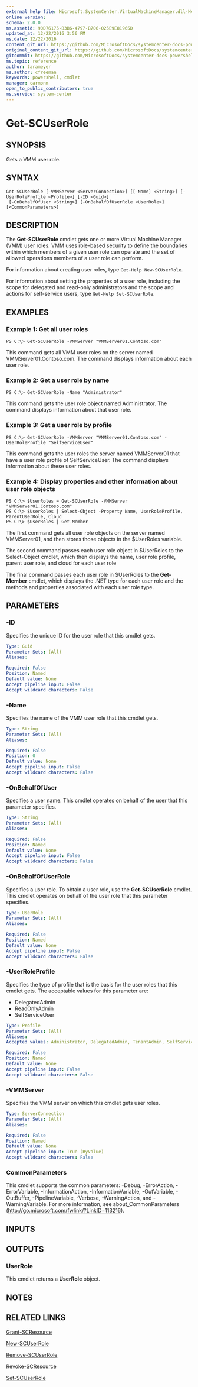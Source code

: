 ```yaml
---
external help file: Microsoft.SystemCenter.VirtualMachineManager.dll-Help.xml
online version: 
schema: 2.0.0
ms.assetid: 90D76175-B3B6-4797-B706-025E9E81965D
updated_at: 12/22/2016 3:56 PM
ms.date: 12/22/2016
content_git_url: https://github.com/MicrosoftDocs/systemcenter-docs-powershell/blob/master/systemcenter-cmdlets/SystemCenter2016/VirtualMachineManager/vlatest/Get-SCUserRole.md
original_content_git_url: https://github.com/MicrosoftDocs/systemcenter-docs-powershell/blob/master/systemcenter-cmdlets/SystemCenter2016/VirtualMachineManager/vlatest/Get-SCUserRole.md
gitcommit: https://github.com/MicrosoftDocs/systemcenter-docs-powershell/blob/96e5647587661652225fbdd2c797cd4d59d542bc/systemcenter-cmdlets/SystemCenter2016/VirtualMachineManager/vlatest/Get-SCUserRole.md
ms.topic: reference
author: tarameyer
ms.author: cfreeman
keywords: powershell, cmdlet
manager: carmonm
open_to_public_contributors: true
ms.service: system-center
---
```


# Get-SCUserRole

## SYNOPSIS
Gets a VMM user role.

## SYNTAX

```
Get-SCUserRole [-VMMServer <ServerConnection>] [[-Name] <String>] [-UserRoleProfile <Profile>] [-ID <Guid>]
 [-OnBehalfOfUser <String>] [-OnBehalfOfUserRole <UserRole>] [<CommonParameters>]
```

## DESCRIPTION
The **Get-SCUserRole** cmdlet gets one or more Virtual Machine Manager (VMM) user roles.
VMM uses role-based security to define the boundaries within which members of a given user role can operate and the set of allowed operations members of a user role can perform.

For information about creating user roles, type `Get-Help New-SCUserRole`.

For information about setting the properties of a user role, including the scope for delegated and read-only administrators and the scope and actions for self-service users, type `Get-Help Set-SCUserRole`.

## EXAMPLES

### Example 1: Get all user roles
```
PS C:\> Get-SCUserRole -VMMServer "VMMServer01.Contoso.com"
```

This command gets all VMM user roles on the server named VMMServer01.Contoso.com.
The command displays information about each user role.

### Example 2: Get a user role by name
```
PS C:\> Get-SCUserRole -Name "Administrator"
```

This command gets the user role object named Administrator.
The command displays information about that user role.

### Example 3: Get a user role by profile
```
PS C:\> Get-SCUserRole -VMMServer "VMMServer01.Contoso.com" -UserRoleProfile "SelfServiceUser"
```

This command gets the user roles the server named VMMServer01 that have a user role profile of SelfServiceUser.
The command displays information about these user roles.

### Example 4: Display properties and other information about user role objects
```
PS C:\> $UserRoles = Get-SCUserRole -VMMServer "VMMServer01.Contoso.com"
PS C:\> $UserRoles | Select-Object -Property Name, UserRoleProfile, ParentUserRole, Cloud
PS C:\> $UserRoles | Get-Member
```

The first command gets all user role objects on the server named VMMServer01, and then stores those objects in the $UserRoles variable.

The second command passes each user role object in $UserRoles to the Select-Object cmdlet, which then displays the name, user role profile, parent user role, and cloud for each user role

The final command passes each user role in $UserRoles to the **Get-Member** cmdlet, which displays the .NET type for each user role and the methods and properties associated with each user role type.

## PARAMETERS

### -ID
Specifies the unique ID for the user role that this cmdlet gets.

```yaml
Type: Guid
Parameter Sets: (All)
Aliases: 

Required: False
Position: Named
Default value: None
Accept pipeline input: False
Accept wildcard characters: False
```

### -Name
Specifies the name of the VMM user role that this cmdlet gets.

```yaml
Type: String
Parameter Sets: (All)
Aliases: 

Required: False
Position: 0
Default value: None
Accept pipeline input: False
Accept wildcard characters: False
```

### -OnBehalfOfUser
Specifies a user name.
This cmdlet operates on behalf of the user that this parameter specifies.

```yaml
Type: String
Parameter Sets: (All)
Aliases: 

Required: False
Position: Named
Default value: None
Accept pipeline input: False
Accept wildcard characters: False
```

### -OnBehalfOfUserRole
Specifies a user role.
To obtain a user role, use the **Get-SCUserRole** cmdlet.
This cmdlet operates on behalf of the user role that this parameter specifies.

```yaml
Type: UserRole
Parameter Sets: (All)
Aliases: 

Required: False
Position: Named
Default value: None
Accept pipeline input: False
Accept wildcard characters: False
```

### -UserRoleProfile
Specifies the type of profile that is the basis for the user roles that this cmdlet gets.
The acceptable values for this parameter are:

- DelegatedAdmin
- ReadOnlyAdmin
- SelfServiceUser

```yaml
Type: Profile
Parameter Sets: (All)
Aliases: 
Accepted values: Administrator, DelegatedAdmin, TenantAdmin, SelfServiceUser, ReadOnlyAdmin

Required: False
Position: Named
Default value: None
Accept pipeline input: False
Accept wildcard characters: False
```

### -VMMServer
Specifies the VMM server on which this cmdlet gets user roles.

```yaml
Type: ServerConnection
Parameter Sets: (All)
Aliases: 

Required: False
Position: Named
Default value: None
Accept pipeline input: True (ByValue)
Accept wildcard characters: False
```

### CommonParameters
This cmdlet supports the common parameters: -Debug, -ErrorAction, -ErrorVariable, -InformationAction, -InformationVariable, -OutVariable, -OutBuffer, -PipelineVariable, -Verbose, -WarningAction, and -WarningVariable. For more information, see about_CommonParameters (http://go.microsoft.com/fwlink/?LinkID=113216).

## INPUTS

## OUTPUTS

### UserRole
This cmdlet returns a **UserRole** object.

## NOTES

## RELATED LINKS

[Grant-SCResource](xref:SystemCenter2016/VirtualMachineManager/vlatest/Grant-SCResource.md)

[New-SCUserRole](xref:SystemCenter2016/VirtualMachineManager/vlatest/New-SCUserRole.md)

[Remove-SCUserRole](xref:SystemCenter2016/VirtualMachineManager/vlatest/Remove-SCUserRole.md)

[Revoke-SCResource](xref:SystemCenter2016/VirtualMachineManager/vlatest/Revoke-SCResource.md)

[Set-SCUserRole](xref:SystemCenter2016/VirtualMachineManager/vlatest/Set-SCUserRole.md)

